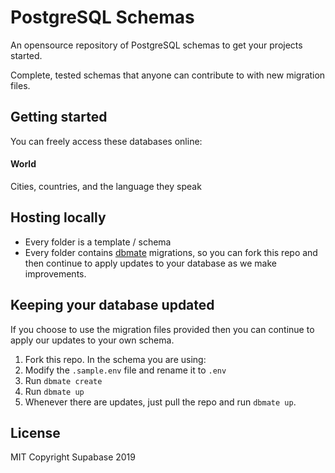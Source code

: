 # PostgreSQL Schemas

An opensource repository of PostgreSQL schemas to get your projects started. 

Complete, tested schemas that anyone can contribute to with new migration files. 


## Getting started

You can freely access these databases online:

#### World

Cities, countries, and the language they speak


## Hosting locally

- Every folder is a template / schema
- Every folder contains [dbmate](https://github.com/amacneil/dbmate) migrations, so you can fork this repo and then continue to apply updates to your database as we make improvements.

## Keeping your database updated

If you choose to use the migration files provided then you can continue to apply our updates to your own schema.

1. Fork this repo. In the schema you are using:
2. Modify the `.sample.env` file and rename it to `.env`
3. Run `dbmate create`
4. Run `dbmate up`
5. Whenever there are updates, just pull the repo and run `dbmate up`.

## License

MIT
Copyright Supabase 2019